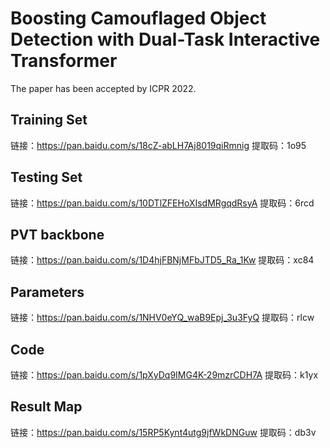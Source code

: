 # Boosting Camouflaged Object Detection with Dual-Task Interactive Transformer
The paper has been accepted by ICPR 2022.

## Training Set
链接：https://pan.baidu.com/s/18cZ-abLH7Aj8019qiRmnig 
提取码：1o95 


## Testing Set
链接：https://pan.baidu.com/s/10DTlZFEHoXIsdMRgqdRsyA 
提取码：6rcd 


## PVT backbone
链接：https://pan.baidu.com/s/1D4hjFBNjMFbJTD5_Ra_1Kw 
提取码：xc84 


## Parameters
链接：https://pan.baidu.com/s/1NHV0eYQ_waB9Epj_3u3FyQ 
提取码：rlcw 


## Code
链接：https://pan.baidu.com/s/1pXyDq9IMG4K-29mzrCDH7A 
提取码：k1yx 




## Result Map
链接：https://pan.baidu.com/s/15RP5Kynt4utg9jfWkDNGuw 
提取码：db3v 
